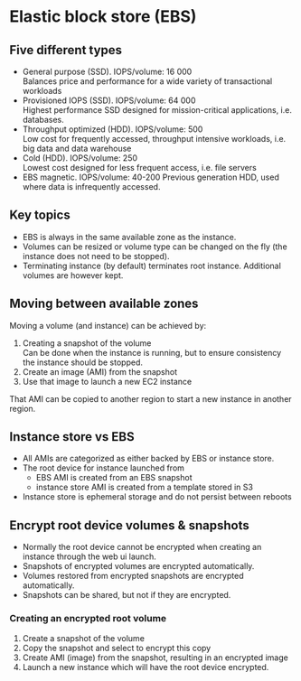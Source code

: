# Elastic block store (EBS)

## Five different types

- General purpose (SSD). IOPS/volume: 16 000  
  Balances price and performance for a wide variety of transactional workloads
- Provisioned IOPS (SSD). IOPS/volume: 64 000  
  Highest performance SSD designed for mission-critical applications, i.e. databases.
- Throughput optimized (HDD). IOPS/volume: 500  
  Low cost for frequently accessed, throughput intensive workloads, i.e. big data and data warehouse
- Cold (HDD). IOPS/volume: 250  
  Lowest cost designed for less frequent access, i.e. file servers
- EBS magnetic. IOPS/volume: 40-200 
  Previous generation HDD, used where data is infrequently accessed.

## Key topics

- EBS is always in the same available zone as the instance.
- Volumes can be resized or volume type can be changed on the fly (the instance does not need to be stopped).
- Terminating instance (by default) terminates root instance. Additional volumes are however kept.

## Moving between available zones

Moving a volume (and instance) can be achieved by:

1. Creating a snapshot of the volume  
  Can be done when the instance is running, but to ensure consistency the instance should be stopped.
2. Create an image (AMI) from the snapshot
3. Use that image to launch a new EC2 instance

That AMI can be copied to another region to start a new instance in another region.

## Instance store vs EBS

- All AMIs are categorized as either backed by EBS or instance store.
- The root device for instance launched from  
  - EBS AMI is created from an EBS snapshot
  - instance store AMI is created from a template stored in S3
- Instance store is ephemeral storage and do not persist between reboots

## Encrypt root device volumes & snapshots

- Normally the root device cannot be encrypted when creating an instance through the web ui launch.
- Snapshots of encrypted volumes are encrypted automatically.
- Volumes restored from encrypted snapshots are encrypted automatically.
- Snapshots can be shared, but not if they are encrypted.

### Creating an encrypted root volume

1. Create a snapshot of the volume
2. Copy the snapshot and select to encrypt this copy
3. Create AMI (image) from the snapshot, resulting in an encrypted image
4. Launch a new instance which will have the root device encrypted.

